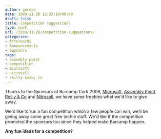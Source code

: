 ```yaml
---
author: gordon
date: 2009-11-26 12:32:19+00:00
draft: false
title: Competition suggestions
type: post
url: /2009/11/26/competition-suggestions/
categories:
- Afterwards
- Announcements
- Sponsors
tags:
- assembly point
- competition
- microsoft
- nitrosell
- reilly &amp; co
---
```


Thanks to the Sponsors of Barcamp Cork 2009, [Microsoft](http://www.microsoft.com/ireland), [Assembly Point](http://www.assemblypoint.com/), [Reilly & Co](http://dreilly.ie) and [Nitrosell](http://www.nitrosell.com/), we have some freebies what we'd like to give away.

We'd like to run a fun competition which a few people can win, we'll be giving away some great free techie stuff. We'd like if the competition promoted the sponsors too since they helped make Barcamp happen.

**Any fun ideas for a competition?**
